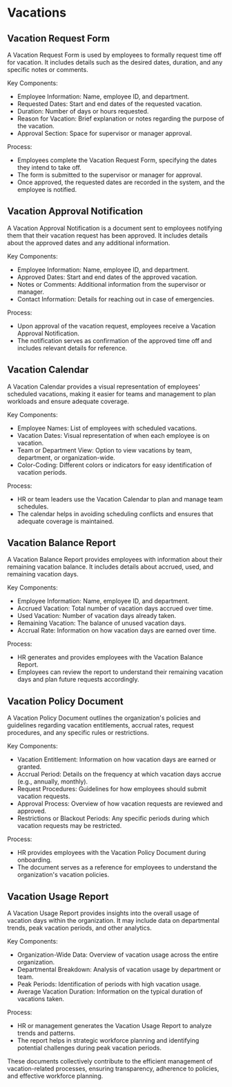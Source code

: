 # Vacations

## Vacation Request Form

A Vacation Request Form is used by employees to formally request time off for vacation. It includes details such as the desired dates, duration, and any specific notes or comments.

Key Components:

* Employee Information: Name, employee ID, and department.
* Requested Dates: Start and end dates of the requested vacation.
* Duration: Number of days or hours requested.
* Reason for Vacation: Brief explanation or notes regarding the purpose of the vacation.
* Approval Section: Space for supervisor or manager approval.

Process:

* Employees complete the Vacation Request Form, specifying the dates they intend to take off.
* The form is submitted to the supervisor or manager for approval.
* Once approved, the requested dates are recorded in the system, and the employee is notified.

## Vacation Approval Notification

A Vacation Approval Notification is a document sent to employees notifying them that their vacation request has been approved. It includes details about the approved dates and any additional information.

Key Components:

* Employee Information: Name, employee ID, and department.
* Approved Dates: Start and end dates of the approved vacation.
* Notes or Comments: Additional information from the supervisor or manager.
* Contact Information: Details for reaching out in case of emergencies.

Process:

* Upon approval of the vacation request, employees receive a Vacation Approval Notification.
* The notification serves as confirmation of the approved time off and includes relevant details for reference.

## Vacation Calendar

A Vacation Calendar provides a visual representation of employees' scheduled vacations, making it easier for teams and management to plan workloads and ensure adequate coverage.

Key Components:

* Employee Names: List of employees with scheduled vacations.
* Vacation Dates: Visual representation of when each employee is on vacation.
* Team or Department View: Option to view vacations by team, department, or organization-wide.
* Color-Coding: Different colors or indicators for easy identification of vacation periods.

Process:

* HR or team leaders use the Vacation Calendar to plan and manage team schedules.
* The calendar helps in avoiding scheduling conflicts and ensures that adequate coverage is maintained.

## Vacation Balance Report

A Vacation Balance Report provides employees with information about their remaining vacation balance. It includes details about accrued, used, and remaining vacation days.

Key Components:

* Employee Information: Name, employee ID, and department.
* Accrued Vacation: Total number of vacation days accrued over time.
* Used Vacation: Number of vacation days already taken.
* Remaining Vacation: The balance of unused vacation days.
* Accrual Rate: Information on how vacation days are earned over time.

Process:

* HR generates and provides employees with the Vacation Balance Report.
* Employees can review the report to understand their remaining vacation days and plan future requests accordingly.

## Vacation Policy Document

A Vacation Policy Document outlines the organization's policies and guidelines regarding vacation entitlements, accrual rates, request procedures, and any specific rules or restrictions.

Key Components:

* Vacation Entitlement: Information on how vacation days are earned or granted.
* Accrual Period: Details on the frequency at which vacation days accrue (e.g., annually, monthly).
* Request Procedures: Guidelines for how employees should submit vacation requests.
* Approval Process: Overview of how vacation requests are reviewed and approved.
* Restrictions or Blackout Periods: Any specific periods during which vacation requests may be restricted.

Process:

* HR provides employees with the Vacation Policy Document during onboarding.
* The document serves as a reference for employees to understand the organization's vacation policies.

## Vacation Usage Report

A Vacation Usage Report provides insights into the overall usage of vacation days within the organization. It may include data on departmental trends, peak vacation periods, and other analytics.

Key Components:

* Organization-Wide Data: Overview of vacation usage across the entire organization.
* Departmental Breakdown: Analysis of vacation usage by department or team.
* Peak Periods: Identification of periods with high vacation usage.
* Average Vacation Duration: Information on the typical duration of vacations taken.

Process:

* HR or management generates the Vacation Usage Report to analyze trends and patterns.
* The report helps in strategic workforce planning and identifying potential challenges during peak vacation periods.

These documents collectively contribute to the efficient management of vacation-related processes, ensuring transparency, adherence to policies, and effective workforce planning.